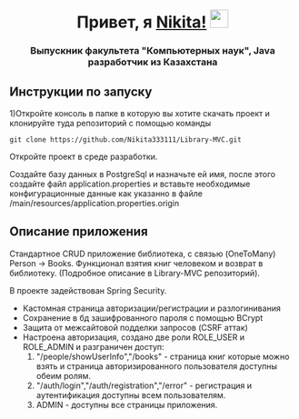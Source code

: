 <h1 align="center">Привет, я <a href="#" target="_blank">Nikita!</a> 
<img src="https://github.com/blackcater/blackcater/raw/main/images/Hi.gif" height="32"/></h1>
<h3 align="center">Выпускник факультета "Компьютерных наук", Java разработчик из Казахстана</h3>

<h2>Инструкции по запуску</h2>
<div>
<p>1)Откройте консоль в папке в которую вы хотите скачать проект и клонируйте туда репозиторий с помощью команды</p>
  
```
git clone https://github.com/Nikita333111/Library-MVC.git
```

<p>Откройте проект в среде разработки.</p>
<p>Создайте базу данных в PostgreSql и назначьте ей имя, после этого создайте файл application.properties и вставьте необходимые конфигурационные данные как указанно в файле /main/resources/application.properties.origin</p>

</div>


<h2>Описание приложения</h2>
Стандартное CRUD приложение библиотека, с связью (OneToMany) Person -> Books. Функционал взятия книг человеком и возврат в библиотеку. (Подробное описание в Library-MVC репозиторий).

<p>В проекте задействован Spring Security.</p>

<ul>
    <li> Кастомная страница авторизации/регистрации и разлогинивания </li>
    <li> Сохранение в бд зашифрованного пароля с помощью BCrypt </li>
    <li> Защита от межсайтовой подделки запросов (CSRF аттак) </li>
    <li> Настроена авторизация, создано две роли ROLE_USER и ROLE_ADMIN и разграничен доступ: 
        <ol>
            <li>"/people/showUserInfo","/books" - страница книг которые можно взять и страница авторизированного пользователя доступны обеим ролям.</li>
            <li>"/auth/login","/auth/registration","/error" - регистрация и аутентификация доступны всем пользователям.</li>
            <li>ADMIN - доступны все страницы приложения.</li>
        </ol>
    </li>
</ul>

